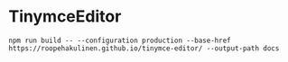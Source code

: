 # TinymceEditor

```shell
npm run build -- --configuration production --base-href https://roopehakulinen.github.io/tinymce-editor/ --output-path docs
```

